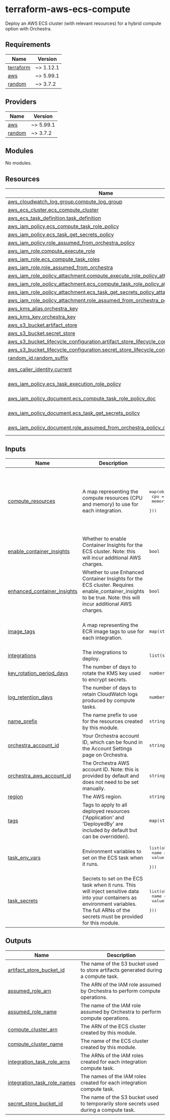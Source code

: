 <!-- markdownlint-disable MD033 -->

# terraform-aws-ecs-compute

Deploy an AWS ECS cluster (with relevant resources) for a hybrid compute option with Orchestra.

## Requirements

| Name                                                                     | Version   |
| ------------------------------------------------------------------------ | --------- |
| <a name="requirement_terraform"></a> [terraform](#requirement_terraform) | ~> 1.12.1 |
| <a name="requirement_aws"></a> [aws](#requirement_aws)                   | ~> 5.99.1 |
| <a name="requirement_random"></a> [random](#requirement_random)          | ~> 3.7.2  |

## Providers

| Name                                                      | Version   |
| --------------------------------------------------------- | --------- |
| <a name="provider_aws"></a> [aws](#provider_aws)          | ~> 5.99.1 |
| <a name="provider_random"></a> [random](#provider_random) | ~> 3.7.2  |

## Modules

No modules.

## Resources

| Name                                                                                                                                                                                   | Type        |
| -------------------------------------------------------------------------------------------------------------------------------------------------------------------------------------- | ----------- |
| [aws_cloudwatch_log_group.compute_log_group](https://registry.terraform.io/providers/hashicorp/aws/latest/docs/resources/cloudwatch_log_group)                                         | resource    |
| [aws_ecs_cluster.ecs_compute_cluster](https://registry.terraform.io/providers/hashicorp/aws/latest/docs/resources/ecs_cluster)                                                         | resource    |
| [aws_ecs_task_definition.task_definition](https://registry.terraform.io/providers/hashicorp/aws/latest/docs/resources/ecs_task_definition)                                             | resource    |
| [aws_iam_policy.ecs_compute_task_role_policy](https://registry.terraform.io/providers/hashicorp/aws/latest/docs/resources/iam_policy)                                                  | resource    |
| [aws_iam_policy.ecs_task_get_secrets_policy](https://registry.terraform.io/providers/hashicorp/aws/latest/docs/resources/iam_policy)                                                   | resource    |
| [aws_iam_policy.role_assumed_from_orchestra_policy](https://registry.terraform.io/providers/hashicorp/aws/latest/docs/resources/iam_policy)                                            | resource    |
| [aws_iam_role.compute_execute_role](https://registry.terraform.io/providers/hashicorp/aws/latest/docs/resources/iam_role)                                                              | resource    |
| [aws_iam_role.ecs_compute_task_roles](https://registry.terraform.io/providers/hashicorp/aws/latest/docs/resources/iam_role)                                                            | resource    |
| [aws_iam_role.role_assumed_from_orchestra](https://registry.terraform.io/providers/hashicorp/aws/latest/docs/resources/iam_role)                                                       | resource    |
| [aws_iam_role_policy_attachment.compute_execute_role_policy_attachment](https://registry.terraform.io/providers/hashicorp/aws/latest/docs/resources/iam_role_policy_attachment)        | resource    |
| [aws_iam_role_policy_attachment.ecs_compute_task_role_policy_attachment](https://registry.terraform.io/providers/hashicorp/aws/latest/docs/resources/iam_role_policy_attachment)       | resource    |
| [aws_iam_role_policy_attachment.ecs_task_get_secrets_policy_attachment](https://registry.terraform.io/providers/hashicorp/aws/latest/docs/resources/iam_role_policy_attachment)        | resource    |
| [aws_iam_role_policy_attachment.role_assumed_from_orchestra_policy_attachment](https://registry.terraform.io/providers/hashicorp/aws/latest/docs/resources/iam_role_policy_attachment) | resource    |
| [aws_kms_alias.orchestra_key](https://registry.terraform.io/providers/hashicorp/aws/latest/docs/resources/kms_alias)                                                                   | resource    |
| [aws_kms_key.orchestra_key](https://registry.terraform.io/providers/hashicorp/aws/latest/docs/resources/kms_key)                                                                       | resource    |
| [aws_s3_bucket.artifact_store](https://registry.terraform.io/providers/hashicorp/aws/latest/docs/resources/s3_bucket)                                                                  | resource    |
| [aws_s3_bucket.secret_store](https://registry.terraform.io/providers/hashicorp/aws/latest/docs/resources/s3_bucket)                                                                    | resource    |
| [aws_s3_bucket_lifecycle_configuration.artifact_store_lifecycle_config](https://registry.terraform.io/providers/hashicorp/aws/latest/docs/resources/s3_bucket_lifecycle_configuration) | resource    |
| [aws_s3_bucket_lifecycle_configuration.secret_store_lifecycle_config](https://registry.terraform.io/providers/hashicorp/aws/latest/docs/resources/s3_bucket_lifecycle_configuration)   | resource    |
| [random_id.random_suffix](https://registry.terraform.io/providers/hashicorp/random/latest/docs/resources/id)                                                                           | resource    |
| [aws_caller_identity.current](https://registry.terraform.io/providers/hashicorp/aws/latest/docs/data-sources/caller_identity)                                                          | data source |
| [aws_iam_policy.ecs_task_execution_role_policy](https://registry.terraform.io/providers/hashicorp/aws/latest/docs/data-sources/iam_policy)                                             | data source |
| [aws_iam_policy_document.ecs_compute_task_role_policy_doc](https://registry.terraform.io/providers/hashicorp/aws/latest/docs/data-sources/iam_policy_document)                         | data source |
| [aws_iam_policy_document.ecs_task_get_secrets_policy](https://registry.terraform.io/providers/hashicorp/aws/latest/docs/data-sources/iam_policy_document)                              | data source |
| [aws_iam_policy_document.role_assumed_from_orchestra_policy_doc](https://registry.terraform.io/providers/hashicorp/aws/latest/docs/data-sources/iam_policy_document)                   | data source |

## Inputs

| Name                                                                                                               | Description                                                                                                                                                                                | Type                                                                         | Default                                                                                                                                           | Required |
| ------------------------------------------------------------------------------------------------------------------ | ------------------------------------------------------------------------------------------------------------------------------------------------------------------------------------------ | ---------------------------------------------------------------------------- | ------------------------------------------------------------------------------------------------------------------------------------------------- | :------: |
| <a name="input_compute_resources"></a> [compute_resources](#input_compute_resources)                               | A map representing the compute resources (CPU and memory) to use for each integration.                                                                                                     | <pre>map(object({<br/> cpu = number<br/> memory = number<br/> }))</pre>      | <pre>{<br/> "dbt_core": {<br/> "cpu": 4096,<br/> "memory": 8192<br/> },<br/> "python": {<br/> "cpu": 2048,<br/> "memory": 4096<br/> }<br/>}</pre> |    no    |
| <a name="input_enable_container_insights"></a> [enable_container_insights](#input_enable_container_insights)       | Whether to enable Container Insights for the ECS cluster. Note: this will incur additional AWS charges.                                                                                    | `bool`                                                                       | `false`                                                                                                                                           |    no    |
| <a name="input_enhanced_container_insights"></a> [enhanced_container_insights](#input_enhanced_container_insights) | Whether to use Enhanced Container Insights for the ECS cluster. Requires enable_container_insights to be true. Note: this will incur additional AWS charges.                               | `bool`                                                                       | `false`                                                                                                                                           |    no    |
| <a name="input_image_tags"></a> [image_tags](#input_image_tags)                                                    | A map representing the ECR image tags to use for each integration.                                                                                                                         | `map(string)`                                                                | <pre>{<br/> "dbt_core": "2025.05.30-1",<br/> "python": "2025.05.30-1"<br/>}</pre>                                                                 |    no    |
| <a name="input_integrations"></a> [integrations](#input_integrations)                                              | The integrations to deploy.                                                                                                                                                                | `list(string)`                                                               | n/a                                                                                                                                               |   yes    |
| <a name="input_key_rotation_period_days"></a> [key_rotation_period_days](#input_key_rotation_period_days)          | The number of days to rotate the KMS key used to encrypt secrets.                                                                                                                          | `number`                                                                     | `365`                                                                                                                                             |    no    |
| <a name="input_log_retention_days"></a> [log_retention_days](#input_log_retention_days)                            | The number of days to retain CloudWatch logs produced by compute tasks.                                                                                                                    | `number`                                                                     | `90`                                                                                                                                              |    no    |
| <a name="input_name_prefix"></a> [name_prefix](#input_name_prefix)                                                 | The name prefix to use for the resources created by this module.                                                                                                                           | `string`                                                                     | n/a                                                                                                                                               |   yes    |
| <a name="input_orchestra_account_id"></a> [orchestra_account_id](#input_orchestra_account_id)                      | Your Orchestra account ID, which can be found in the Account Settings page on Orchestra.                                                                                                   | `string`                                                                     | n/a                                                                                                                                               |   yes    |
| <a name="input_orchestra_aws_account_id"></a> [orchestra_aws_account_id](#input_orchestra_aws_account_id)          | The Orchestra AWS account ID. Note: this is provided by default and does not need to be set manually.                                                                                      | `string`                                                                     | `"355563318157"`                                                                                                                                  |    no    |
| <a name="input_region"></a> [region](#input_region)                                                                | The AWS region.                                                                                                                                                                            | `string`                                                                     | n/a                                                                                                                                               |   yes    |
| <a name="input_tags"></a> [tags](#input_tags)                                                                      | Tags to apply to all deployed resources ('Application' and 'DeployedBy' are included by default but can be overridden).                                                                    | `map(string)`                                                                | `{}`                                                                                                                                              |    no    |
| <a name="input_task_env_vars"></a> [task_env_vars](#input_task_env_vars)                                           | Environment variables to set on the ECS task when it runs.                                                                                                                                 | <pre>list(object({<br/> name = string<br/> value = string<br/> }))</pre>     | `[]`                                                                                                                                              |    no    |
| <a name="input_task_secrets"></a> [task_secrets](#input_task_secrets)                                              | Secrets to set on the ECS task when it runs. This will inject sensitive data into your containers as environment variables. The full ARNs of the secrets must be provided for this module. | <pre>list(object({<br/> name = string<br/> valueFrom = string<br/> }))</pre> | `[]`                                                                                                                                              |    no    |

## Outputs

| Name                                                                                                                 | Description                                                                             |
| -------------------------------------------------------------------------------------------------------------------- | --------------------------------------------------------------------------------------- |
| <a name="output_artifact_store_bucket_id"></a> [artifact_store_bucket_id](#output_artifact_store_bucket_id)          | The name of the S3 bucket used to store artifacts generated during a compute task.      |
| <a name="output_assumed_role_arn"></a> [assumed_role_arn](#output_assumed_role_arn)                                  | The ARN of the IAM role assumed by Orchestra to perform compute operations.             |
| <a name="output_assumed_role_name"></a> [assumed_role_name](#output_assumed_role_name)                               | The name of the IAM role assumed by Orchestra to perform compute operations.            |
| <a name="output_compute_cluster_arn"></a> [compute_cluster_arn](#output_compute_cluster_arn)                         | The ARN of the ECS cluster created by this module.                                      |
| <a name="output_compute_cluster_name"></a> [compute_cluster_name](#output_compute_cluster_name)                      | The name of the ECS cluster created by this module.                                     |
| <a name="output_integration_task_role_arns"></a> [integration_task_role_arns](#output_integration_task_role_arns)    | The ARNs of the IAM roles created for each integration compute task.                    |
| <a name="output_integration_task_role_names"></a> [integration_task_role_names](#output_integration_task_role_names) | The names of the IAM roles created for each integration compute task.                   |
| <a name="output_secret_store_bucket_id"></a> [secret_store_bucket_id](#output_secret_store_bucket_id)                | The name of the S3 bucket used to temporarily store secrets used during a compute task. |
